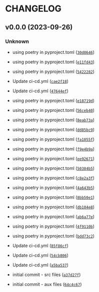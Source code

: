 # CHANGELOG



## v0.0.0 (2023-09-26)

### Unknown

* using poetry in pyproject.toml ([`30d8646`](https://github.com/bagjohn/larvaworld_autoversioning/commit/30d8646e26dfc64eff763e8121543052427a395f))

* using poetry in pyproject.toml ([`e11fd43`](https://github.com/bagjohn/larvaworld_autoversioning/commit/e11fd43ec4328e5c719a113d368a87ff75f05848))

* using poetry in pyproject.toml ([`5422282`](https://github.com/bagjohn/larvaworld_autoversioning/commit/542228262f50ecb16396125afcbaa2830052ef83))

* Update ci-cd.yml ([`cae2f18`](https://github.com/bagjohn/larvaworld_autoversioning/commit/cae2f184d7adafc1b83f15928b1493d23a9626fe))

* Update ci-cd.yml ([`47644ef`](https://github.com/bagjohn/larvaworld_autoversioning/commit/47644ef56fdd79166d1b234ca36cd4f86701d98e))

* using poetry in pyproject.toml ([`e18719d`](https://github.com/bagjohn/larvaworld_autoversioning/commit/e18719d495b19c293ec133f6873e6e69cf7baf98))

* using poetry in pyproject.toml ([`56ceb40`](https://github.com/bagjohn/larvaworld_autoversioning/commit/56ceb40b39d32d9bb0604aa1710c14376e6a2f54))

* using poetry in pyproject.toml ([`8eab73a`](https://github.com/bagjohn/larvaworld_autoversioning/commit/8eab73a56d72cd8ac7f2c92d4fb1069e5006261b))

* using poetry in pyproject.toml ([`dd85bc9`](https://github.com/bagjohn/larvaworld_autoversioning/commit/dd85bc9aafb1fdd1c663b301e4eebd681f2facf5))

* using poetry in pyproject.toml ([`fa1055f`](https://github.com/bagjohn/larvaworld_autoversioning/commit/fa1055f65d16aa5865b7d85134a0f0a9a081bf9a))

* using poetry in pyproject.toml ([`f9e4b9a`](https://github.com/bagjohn/larvaworld_autoversioning/commit/f9e4b9ad9b4d5f69e9e8bd48778e96945d072bc1))

* using poetry in pyproject.toml ([`ee92671`](https://github.com/bagjohn/larvaworld_autoversioning/commit/ee9267193c0af98f1a36774b9fe915effc27f631))

* using poetry in pyproject.toml ([`50384b5`](https://github.com/bagjohn/larvaworld_autoversioning/commit/50384b530aa271bba6d039dffd2980098f19c28f))

* using poetry in pyproject.toml ([`c8e2a3f`](https://github.com/bagjohn/larvaworld_autoversioning/commit/c8e2a3fc20ec0e2fa073ab8cef7878cb0060d705))

* using poetry in pyproject.toml ([`4a643b5`](https://github.com/bagjohn/larvaworld_autoversioning/commit/4a643b5b5313965a226ce4519b58274462b6aa7c))

* using poetry in pyproject.toml ([`8bb50e1`](https://github.com/bagjohn/larvaworld_autoversioning/commit/8bb50e1d9aa8194fdd324a1d3aa004dcd386e629))

* using poetry in pyproject.toml ([`db104e8`](https://github.com/bagjohn/larvaworld_autoversioning/commit/db104e8546d010cbc6ee7efb2eeccb9924033d96))

* using poetry in pyproject.toml ([`ab6a77e`](https://github.com/bagjohn/larvaworld_autoversioning/commit/ab6a77e1e174842508551efdb8459e36e087ecd6))

* using poetry in pyproject.toml ([`4f9110b`](https://github.com/bagjohn/larvaworld_autoversioning/commit/4f9110be5e94dda5691a6bf0616797e416edf7e5))

* using poetry in pyproject.toml ([`bdd73c2`](https://github.com/bagjohn/larvaworld_autoversioning/commit/bdd73c2ae02457e9473513798d8273bb8d78b1d5))

* Update ci-cd.yml ([`85f86cf`](https://github.com/bagjohn/larvaworld_autoversioning/commit/85f86cf6ba5f7025824b2ccfc56e8d32de769887))

* Update ci-cd.yml ([`54cb806`](https://github.com/bagjohn/larvaworld_autoversioning/commit/54cb806974b4e973b52cd3b8ae96459ee8c7d778))

* Update ci-cd.yml ([`a5ba537`](https://github.com/bagjohn/larvaworld_autoversioning/commit/a5ba537ef899143c9c3ca4f562f9750ef2028558))

* initial commit - src files ([`a37d27f`](https://github.com/bagjohn/larvaworld_autoversioning/commit/a37d27fb557cda268dd63ddca2c2c9bc529c53f8))

* initial commit - aux files ([`64c4c67`](https://github.com/bagjohn/larvaworld_autoversioning/commit/64c4c6721e12dbf6b3d38d02d571da0391f5b33e))
